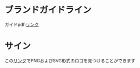 # ブランドガイドライン

ガイドpdf:[リンク](/CosmWasm_Brand_Guidelines.pdf)

# サイン

この[リンク](/logos.tar.gz)でPNGおよびSVG形式のロゴを見つけることができます
